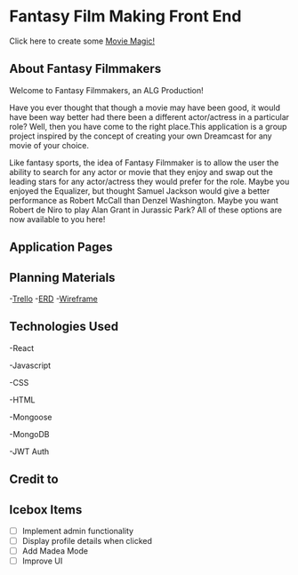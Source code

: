 # Fantasy Film Making Front End

Click here to create some [Movie Magic!](https://filmingo-fantasy-films.netlify.app)

## About Fantasy Filmmakers

Welcome to Fantasy Filmmakers, an ALG Production!

Have you ever thought that though a movie may have been good, it would have been way better had there been a different actor/actress in a particular role? Well, then you have come to the right place.This application is a group project inspired by the concept of creating your own Dreamcast for any movie of your choice. 

Like fantasy sports, the idea of Fantasy Filmmaker is to allow the user the ability to search for any actor or movie that they enjoy and swap out the leading stars for any actor/actress they would prefer for the role. Maybe you enjoyed the Equalizer, but thought Samuel Jackson would give a better performance as Robert McCall than Denzel Washington. Maybe you want Robert de Niro to play Alan Grant in Jurassic Park? All of these options are now available to you here!

## Application Pages



## Planning Materials
-[Trello](https://trello.com/b/nJhah0ta/fantasy-filmmaking)
-[ERD](https://whimsical.com/film-app-3PPzi7oRtLtawhkU9BE7SQ)
-[Wireframe]()

## Technologies Used

-React

-Javascript

-CSS

-HTML

-Mongoose

-MongoDB

-JWT Auth

## Credit to


## Icebox Items

- [ ] Implement admin functionality
- [ ] Display profile details when clicked
- [ ] Add Madea Mode
- [ ] Improve UI